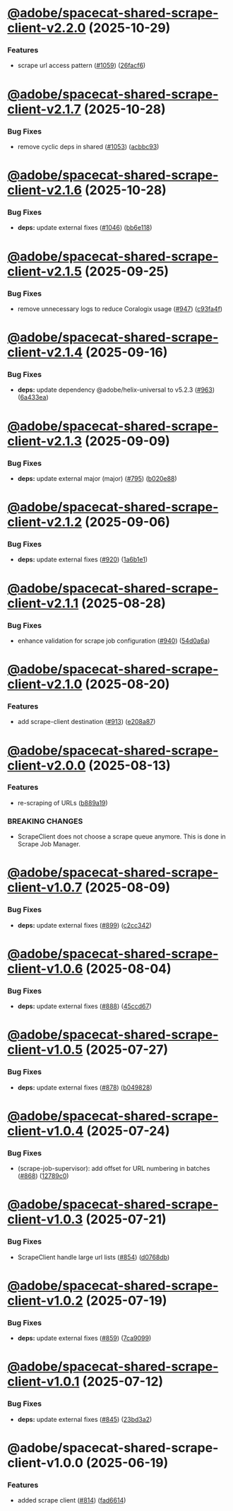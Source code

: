 # [@adobe/spacecat-shared-scrape-client-v2.2.0](https://github.com/adobe/spacecat-shared/compare/@adobe/spacecat-shared-scrape-client-v2.1.7...@adobe/spacecat-shared-scrape-client-v2.2.0) (2025-10-29)


### Features

* scrape url access pattern ([#1059](https://github.com/adobe/spacecat-shared/issues/1059)) ([26facf6](https://github.com/adobe/spacecat-shared/commit/26facf63dfae4908ed88221f16266910205e2473))

# [@adobe/spacecat-shared-scrape-client-v2.1.7](https://github.com/adobe/spacecat-shared/compare/@adobe/spacecat-shared-scrape-client-v2.1.6...@adobe/spacecat-shared-scrape-client-v2.1.7) (2025-10-28)


### Bug Fixes

* remove cyclic deps in shared ([#1053](https://github.com/adobe/spacecat-shared/issues/1053)) ([acbbc93](https://github.com/adobe/spacecat-shared/commit/acbbc93f8c961fdef55edb5e7947958456538586))

# [@adobe/spacecat-shared-scrape-client-v2.1.6](https://github.com/adobe/spacecat-shared/compare/@adobe/spacecat-shared-scrape-client-v2.1.5...@adobe/spacecat-shared-scrape-client-v2.1.6) (2025-10-28)


### Bug Fixes

* **deps:** update external fixes ([#1046](https://github.com/adobe/spacecat-shared/issues/1046)) ([bb6e118](https://github.com/adobe/spacecat-shared/commit/bb6e11886b323f73624fcb9e3c2b14d318aa00c9))

# [@adobe/spacecat-shared-scrape-client-v2.1.5](https://github.com/adobe/spacecat-shared/compare/@adobe/spacecat-shared-scrape-client-v2.1.4...@adobe/spacecat-shared-scrape-client-v2.1.5) (2025-09-25)


### Bug Fixes

* remove unnecessary logs to reduce Coralogix usage ([#947](https://github.com/adobe/spacecat-shared/issues/947)) ([c93fa4f](https://github.com/adobe/spacecat-shared/commit/c93fa4f69238106caa0f8150df029e4535c99e39))

# [@adobe/spacecat-shared-scrape-client-v2.1.4](https://github.com/adobe/spacecat-shared/compare/@adobe/spacecat-shared-scrape-client-v2.1.3...@adobe/spacecat-shared-scrape-client-v2.1.4) (2025-09-16)


### Bug Fixes

* **deps:** update dependency @adobe/helix-universal to v5.2.3 ([#963](https://github.com/adobe/spacecat-shared/issues/963)) ([6a433ea](https://github.com/adobe/spacecat-shared/commit/6a433ea495c0a68cb3129a51beed9388af277952))

# [@adobe/spacecat-shared-scrape-client-v2.1.3](https://github.com/adobe/spacecat-shared/compare/@adobe/spacecat-shared-scrape-client-v2.1.2...@adobe/spacecat-shared-scrape-client-v2.1.3) (2025-09-09)


### Bug Fixes

* **deps:** update external major (major) ([#795](https://github.com/adobe/spacecat-shared/issues/795)) ([b020e88](https://github.com/adobe/spacecat-shared/commit/b020e884bfcad48667da87ad9caee7a3669e43d0))

# [@adobe/spacecat-shared-scrape-client-v2.1.2](https://github.com/adobe/spacecat-shared/compare/@adobe/spacecat-shared-scrape-client-v2.1.1...@adobe/spacecat-shared-scrape-client-v2.1.2) (2025-09-06)


### Bug Fixes

* **deps:** update external fixes ([#920](https://github.com/adobe/spacecat-shared/issues/920)) ([1a6b1e1](https://github.com/adobe/spacecat-shared/commit/1a6b1e1ac9531a41c86406ada4bd4ab903307fdc))

# [@adobe/spacecat-shared-scrape-client-v2.1.1](https://github.com/adobe/spacecat-shared/compare/@adobe/spacecat-shared-scrape-client-v2.1.0...@adobe/spacecat-shared-scrape-client-v2.1.1) (2025-08-28)


### Bug Fixes

* enhance validation for scrape job configuration ([#940](https://github.com/adobe/spacecat-shared/issues/940)) ([54d0a6a](https://github.com/adobe/spacecat-shared/commit/54d0a6aa322547e13da25f2f97e1542fd5688849))

# [@adobe/spacecat-shared-scrape-client-v2.1.0](https://github.com/adobe/spacecat-shared/compare/@adobe/spacecat-shared-scrape-client-v2.0.0...@adobe/spacecat-shared-scrape-client-v2.1.0) (2025-08-20)


### Features

* add scrape-client destination  ([#913](https://github.com/adobe/spacecat-shared/issues/913)) ([e208a87](https://github.com/adobe/spacecat-shared/commit/e208a87214874a2708ac2d7614fcfd4c0770fe17))

# [@adobe/spacecat-shared-scrape-client-v2.0.0](https://github.com/adobe/spacecat-shared/compare/@adobe/spacecat-shared-scrape-client-v1.0.7...@adobe/spacecat-shared-scrape-client-v2.0.0) (2025-08-13)


### Features

* re-scraping of URLs ([b889a19](https://github.com/adobe/spacecat-shared/commit/b889a19b1cec20b1f1dc32a89b34ab5125fa90e6))


### BREAKING CHANGES

* ScrapeClient does not choose a scrape queue anymore. This is done in Scrape Job Manager.

# [@adobe/spacecat-shared-scrape-client-v1.0.7](https://github.com/adobe/spacecat-shared/compare/@adobe/spacecat-shared-scrape-client-v1.0.6...@adobe/spacecat-shared-scrape-client-v1.0.7) (2025-08-09)


### Bug Fixes

* **deps:** update external fixes ([#899](https://github.com/adobe/spacecat-shared/issues/899)) ([c2cc342](https://github.com/adobe/spacecat-shared/commit/c2cc3422a0a4a3f8d1a2724847da456bf801ff59))

# [@adobe/spacecat-shared-scrape-client-v1.0.6](https://github.com/adobe/spacecat-shared/compare/@adobe/spacecat-shared-scrape-client-v1.0.5...@adobe/spacecat-shared-scrape-client-v1.0.6) (2025-08-04)


### Bug Fixes

* **deps:** update external fixes ([#888](https://github.com/adobe/spacecat-shared/issues/888)) ([45ccd67](https://github.com/adobe/spacecat-shared/commit/45ccd679577031d01771aa642ac0c2e33b22af6f))

# [@adobe/spacecat-shared-scrape-client-v1.0.5](https://github.com/adobe/spacecat-shared/compare/@adobe/spacecat-shared-scrape-client-v1.0.4...@adobe/spacecat-shared-scrape-client-v1.0.5) (2025-07-27)


### Bug Fixes

* **deps:** update external fixes ([#878](https://github.com/adobe/spacecat-shared/issues/878)) ([b049828](https://github.com/adobe/spacecat-shared/commit/b04982839c0ff5e4de4ab0e37508c5eb5272a679))

# [@adobe/spacecat-shared-scrape-client-v1.0.4](https://github.com/adobe/spacecat-shared/compare/@adobe/spacecat-shared-scrape-client-v1.0.3...@adobe/spacecat-shared-scrape-client-v1.0.4) (2025-07-24)


### Bug Fixes

* (scrape-job-supervisor): add offset for URL numbering in batches ([#868](https://github.com/adobe/spacecat-shared/issues/868)) ([12789c0](https://github.com/adobe/spacecat-shared/commit/12789c0cabe33ad5e526793d645bfef421a851af))

# [@adobe/spacecat-shared-scrape-client-v1.0.3](https://github.com/adobe/spacecat-shared/compare/@adobe/spacecat-shared-scrape-client-v1.0.2...@adobe/spacecat-shared-scrape-client-v1.0.3) (2025-07-21)


### Bug Fixes

* ScrapeClient handle large url lists ([#854](https://github.com/adobe/spacecat-shared/issues/854)) ([d0768db](https://github.com/adobe/spacecat-shared/commit/d0768db101d65bc604c64473648cba0344612025))

# [@adobe/spacecat-shared-scrape-client-v1.0.2](https://github.com/adobe/spacecat-shared/compare/@adobe/spacecat-shared-scrape-client-v1.0.1...@adobe/spacecat-shared-scrape-client-v1.0.2) (2025-07-19)


### Bug Fixes

* **deps:** update external fixes ([#859](https://github.com/adobe/spacecat-shared/issues/859)) ([7ca9099](https://github.com/adobe/spacecat-shared/commit/7ca90994d61d07f71e580301365447b94ad07a52))

# [@adobe/spacecat-shared-scrape-client-v1.0.1](https://github.com/adobe/spacecat-shared/compare/@adobe/spacecat-shared-scrape-client-v1.0.0...@adobe/spacecat-shared-scrape-client-v1.0.1) (2025-07-12)


### Bug Fixes

* **deps:** update external fixes ([#845](https://github.com/adobe/spacecat-shared/issues/845)) ([23bd3a2](https://github.com/adobe/spacecat-shared/commit/23bd3a2235686480cb89d6379276d9ed000baea3))

# @adobe/spacecat-shared-scrape-client-v1.0.0 (2025-06-19)


### Features

* added scrape client ([#814](https://github.com/adobe/spacecat-shared/issues/814)) ([fad6614](https://github.com/adobe/spacecat-shared/commit/fad6614672a046da5319e493cc7c26bfdc3993d2))
